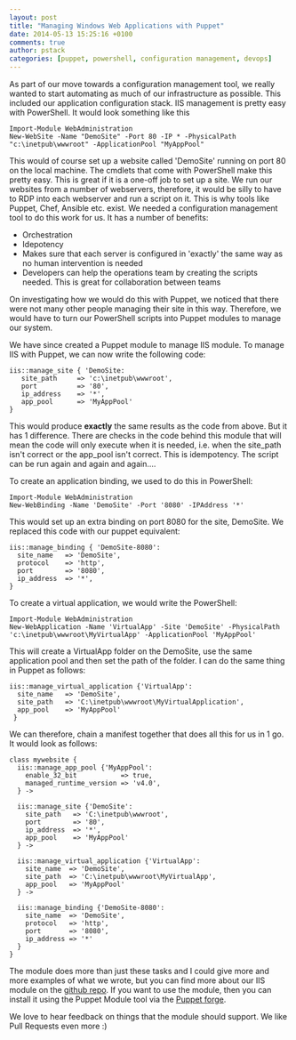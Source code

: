 ```yaml
---
layout: post
title: "Managing Windows Web Applications with Puppet"
date: 2014-05-13 15:25:16 +0100
comments: true
author: pstack
categories: [puppet, powershell, configuration management, devops]
---
```

As part of our move towards a configuration management tool, we really wanted to start automating as much of our infrastructure as possible. This included our application configuration stack. IIS management is pretty easy with PowerShell. It would look something like this

    Import-Module WebAdministration
    New-WebSite -Name "DemoSite" -Port 80 -IP * -PhysicalPath "c:\inetpub\wwwroot" -ApplicationPool "MyAppPool"

This would of course set up a website called 'DemoSite' running on port 80 on the local machine. The cmdlets that come with PowerShell make this pretty easy. This is great if it is a one-off job to set up a site. We run our websites from a number of webservers, therefore, it would be silly to have to RDP into each webserver and run a script on it. This is why tools like Puppet, Chef, Ansible etc. exist. We needed a configuration management tool to do this work for us. It has a number of benefits:

* Orchestration
* Idepotency
* Makes sure that each server is configured in 'exactly' the same way as no human intervention is needed
* Developers can help the operations team by creating the scripts needed. This is great for collaboration between teams

On investigating how we would do this with Puppet, we noticed that there were not many other people managing their site in this way. Therefore, we would have to turn our PowerShell scripts into Puppet modules to manage our system. 

We have since created a Puppet module to manage IIS module. To manage IIS with Puppet, we can now write the following code:

    iis::manage_site { 'DemoSite:
       site_path     => 'c:\inetpub\wwwroot',
       port          => '80',
       ip_address    => '*',
       app_pool      => 'MyAppPool'
    }

This would produce **exactly** the same results as the code from above. But it has 1 difference. There are checks in the code behind this module that will mean the code will only execute when it is needed, i.e. when the site_path isn't correct or the app_pool isn't correct. This is idempotency. The script can be run again and again and again....

To create an application binding, we used to do this in PowerShell:

    Import-Module WebAdministration
    New-WebBinding -Name 'DemoSite' -Port '8080' -IPAddress '*'

This would set up an extra binding on port 8080 for the site, DemoSite. We replaced this code with our puppet equivalent:

    iis::manage_binding { 'DemoSite-8080':
      site_name   => 'DemoSite',
      protocol    => 'http',
      port        => '8080',
      ip_address  => '*',
    }

To create a virtual application, we would write the PowerShell:

    Import-Module WebAdministration
    New-WebApplication -Name 'VirtualApp' -Site 'DemoSite' -PhysicalPath 'c:\inetpub\wwwroot\MyVirtualApp' -ApplicationPool 'MyAppPool'

This will create a VirtualApp folder on the DemoSite, use the same application pool and then set the path of the folder. I can do the same thing in Puppet as follows:

    iis::manage_virtual_application {'VirtualApp':
      site_name   => 'DemoSite',
      site_path   => 'C:\inetpub\wwwroot\MyVirtualApplication',
      app_pool    => 'MyAppPool'
     }  

We can therefore, chain a manifest together that does all this for us in 1 go. It would look as follows:

    class mywebsite {
      iis::manage_app_pool {'MyAppPool':
        enable_32_bit           => true,
        managed_runtime_version => 'v4.0',
      } ->

      iis::manage_site {'DemoSite':
        site_path   => 'C:\inetpub\wwwroot',
        port        => '80',
        ip_address  => '*',
        app_pool    => 'MyAppPool'
      } ->

      iis::manage_virtual_application {'VirtualApp':
        site_name  => 'DemoSite',
        site_path  => 'C:\inetpub\wwwroot\MyVirtualApp',
        app_pool   => 'MyAppPool'
      } -> 

      iis::manage_binding {'DemoSite-8080':
        site_name  => 'DemoSite',
        protocol   => 'http',
        port       => '8080',
        ip_address => '*'
      }
    }

The module does more than just these tasks and I could give more and more examples of what we wrote, but you can find more about our IIS module on the [github repo](http://github.com/opentable/puppet-iis). If you want to use the module, then you can install it using the Puppet Module tool via the [Puppet forge](http://forge.puppetlabs.com/opentable/iis).

We love to hear feedback on things that the module should support. We like Pull Requests even more :)
